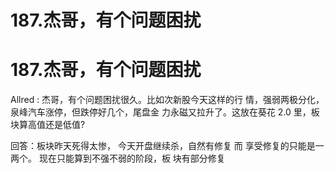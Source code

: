 # 187.杰哥，有个问题困扰

# 187.杰哥，有个问题困扰

Allred : 杰哥，有个问题困扰很久。比如次新股今天这样的行 情，强弱两极分化，泉峰汽车涨停，但跌停好几个，尾盘金 力永磁又拉升了。这放在葵花 2.0 里，板块算高值还是低值?

回答：板块昨天死得太惨， 今天开盘继续杀，自然有修复 而 享受修复的只能是一两个。 现在只能算到不强不弱的阶段，板 块有部分修复